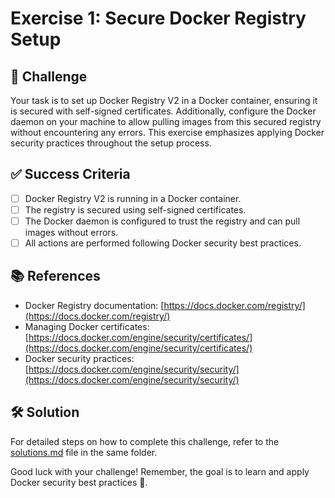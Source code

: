 # Exercise 1: Secure Docker Registry Setup

## 🎯 Challenge

Your task is to set up Docker Registry V2 in a Docker container, ensuring it is secured with self-signed certificates. Additionally, configure the Docker daemon on your machine to allow pulling images from this secured registry without encountering any errors. This exercise emphasizes applying Docker security practices throughout the setup process.

## ✅ Success Criteria

- [ ] Docker Registry V2 is running in a Docker container.
- [ ] The registry is secured using self-signed certificates.
- [ ] The Docker daemon is configured to trust the registry and can pull images without errors.
- [ ] All actions are performed following Docker security best practices.

## 📚 References

- Docker Registry documentation: [https://docs.docker.com/registry/](https://docs.docker.com/registry/)
- Managing Docker certificates: [https://docs.docker.com/engine/security/certificates/](https://docs.docker.com/engine/security/certificates/)
- Docker security practices: [https://docs.docker.com/engine/security/security/](https://docs.docker.com/engine/security/security/)

## 🛠 Solution

For detailed steps on how to complete this challenge, refer to the [solutions.md](.solutions/solutions.md) file in the same folder.

Good luck with your challenge! Remember, the goal is to learn and apply Docker security best practices 🚀.
